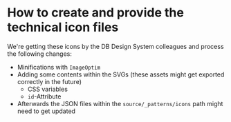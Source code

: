 # How to create and provide the technical icon files

We're getting these icons by the DB Design System colleagues and process the following changes:

- Minifications with `ImageOptim`
- Adding some contents within the SVGs (these assets might get exported correctly in the future)
  - CSS variables
  - `id`-Attribute
- Afterwards the JSON files within the `source/_patterns/icons` path might need to get updated
